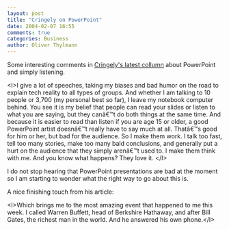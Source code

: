 ```yaml
---
layout: post
title: "Cringely on PowerPoint"
date: 2004-02-07 16:55
comments: true
categories: Business
author: Oliver Thylmann
---
```



Some interesting comments in [Cringely's latest collumn](http://www.pbs.org/cringely/pulpit/pulpit20040205.html) about PowerPoint and simply listening. 

&lt;I&gt;I give a lot of speeches, taking my biases and bad humor on the road to explain tech reality to all types of groups. And whether I am talking to 10 people or 3,700 (my personal best so far), I leave my notebook computer behind. You see it is my belief that people can read your slides or listen to what you are saying, but they canâ€™t do both things at the same time. And because it is easier to read than listen if you are age 15 or older, a good PowerPoint artist doesnâ€™t really have to say much at all. Thatâ€™s good for him or her, but bad for the audience. So I make them work. I talk too fast, tell too many stories, make too many bald conclusions, and generally put a hurt on the audience that they simply arenâ€™t used to. I make them think with me. And you know what happens? They love it. &lt;/I&gt;

I do not stop hearing that PowerPoint presentations are bad at the moment so I am starting to wonder what the right way to go about this is. 

A nice finishing touch from his article:

&lt;I&gt;Which brings me to the most amazing event that happened to me this week. I called Warren Buffett, head of Berkshire Hathaway, and after Bill Gates, the richest man in the world. And he answered his own phone.&lt;/I&gt;


